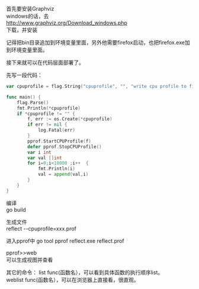 首先要安装Graphviz  
windows的话，去  
http://www.graphviz.org/Download_windows.php  
下载，并安装  

记得把bin目录追加到环境变量里面，另外他需要firefox启动，也把firefox.exe加到环境变量里面。  

接下来就可以在代码层面部署了。  

先写一段代码：

```go
var cpuprofile = flag.String("cpuprofile", "", "write cpu profile to file")

func main() {
	flag.Parse()
	fmt.Println(*cpuprofile)
	if *cpuprofile != "" {
		f, err := os.Create(*cpuprofile)
		if err != nil {
			log.Fatal(err)
		}
		pprof.StartCPUProfile(f)
		defer pprof.StopCPUProfile()
		var i int
		var val []int
		for i=0;i<10000 ;i++  {
			fmt.Println(i)
			val = append(val,i)
		}
	}
}
```
编译  
go build  

生成文件    
reflect --cpuprofile=xxx.prof  

进入pprof中
go tool pprof reflect.exe reflect.prof

pprof>>web  
可以生成视图并查看  

其它的命令：
list func(函数名），可以看到具体函数的执行顺序list。  
weblist func(函数名），可以在浏览器上直接看，很直观。  

